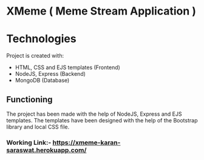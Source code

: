 # XMeme ( Meme Stream Application )

# Technologies
Project is created with:
* HTML, CSS and EJS templates (Frontend)
* NodeJS, Express (Backend)
* MongoDB (Database)

## Functioning
The project has been made with the help of NodeJS, Express and EJS templates. The templates have been designed with the help of the Bootstrap library and local CSS file.

### Working Link:- https://xmeme-karan-saraswat.herokuapp.com/
